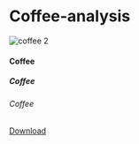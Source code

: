 # Coffee-analysis
![coffee 2]()

#### Coffee
##### Coffee
###### Coffee
[Download](https://microsoft.com)
